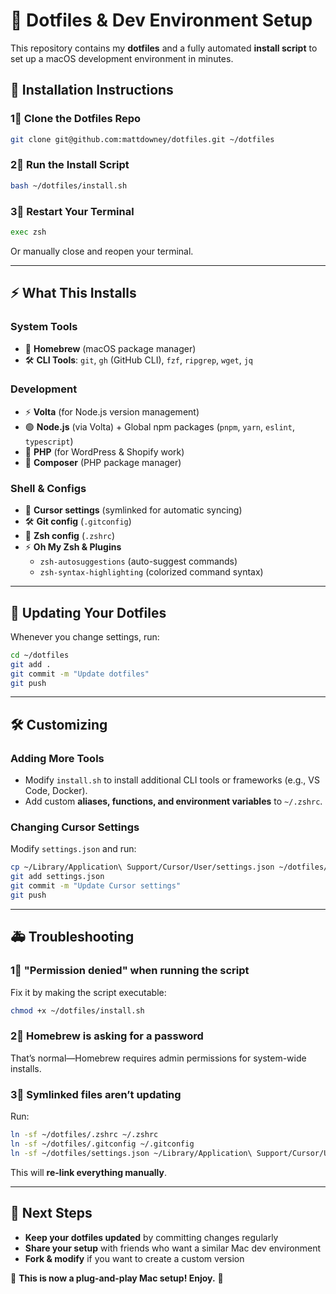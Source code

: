 # 🚀 Dotfiles & Dev Environment Setup

This repository contains my **dotfiles** and a fully automated **install script** to set up a macOS development environment in minutes.

## 📌 **Installation Instructions**

### **1⃣ Clone the Dotfiles Repo**
```sh
git clone git@github.com:mattdowney/dotfiles.git ~/dotfiles
```

### **2⃣ Run the Install Script**
```sh
bash ~/dotfiles/install.sh
```

### **3⃣ Restart Your Terminal**
```sh
exec zsh
```
Or manually close and reopen your terminal.

---

## ⚡ **What This Installs**
### **System Tools**
- 🍺 **Homebrew** (macOS package manager)
- 🛠 **CLI Tools**: `git`, `gh` (GitHub CLI), `fzf`, `ripgrep`, `wget`, `jq`

### **Development**
- ⚡ **Volta** (for Node.js version management)
- 🟢 **Node.js** (via Volta) + Global npm packages (`pnpm`, `yarn`, `eslint`, `typescript`)
- 🐘 **PHP** (for WordPress & Shopify work)
- 🎠 **Composer** (PHP package manager)

### **Shell & Configs**
- 🎨 **Cursor settings** (symlinked for automatic syncing)
- 🛠 **Git config** (`.gitconfig`)
- 🐛 **Zsh config** (`.zshrc`)
- ⚡ **Oh My Zsh & Plugins**
  - `zsh-autosuggestions` (auto-suggest commands)
  - `zsh-syntax-highlighting` (colorized command syntax)

---

## 📌 **Updating Your Dotfiles**
Whenever you change settings, run:
```sh
cd ~/dotfiles
git add .
git commit -m "Update dotfiles"
git push
```

---

## 🛠 **Customizing**
### **Adding More Tools**
- Modify `install.sh` to install additional CLI tools or frameworks (e.g., VS Code, Docker).
- Add custom **aliases, functions, and environment variables** to `~/.zshrc`.

### **Changing Cursor Settings**
Modify `settings.json` and run:
```sh
cp ~/Library/Application\ Support/Cursor/User/settings.json ~/dotfiles/
git add settings.json
git commit -m "Update Cursor settings"
git push
```

---

## 🚑 **Troubleshooting**
### **1⃣ "Permission denied" when running the script**
Fix it by making the script executable:
```sh
chmod +x ~/dotfiles/install.sh
```

### **2⃣ Homebrew is asking for a password**
That’s normal—Homebrew requires admin permissions for system-wide installs.

### **3⃣ Symlinked files aren’t updating**
Run:
```sh
ln -sf ~/dotfiles/.zshrc ~/.zshrc
ln -sf ~/dotfiles/.gitconfig ~/.gitconfig
ln -sf ~/dotfiles/settings.json ~/Library/Application\ Support/Cursor/User/settings.json
```
This will **re-link everything manually**.

---

## 📌 **Next Steps**
- **Keep your dotfiles updated** by committing changes regularly  
- **Share your setup** with friends who want a similar Mac dev environment  
- **Fork & modify** if you want to create a custom version  

🚀 **This is now a plug-and-play Mac setup! Enjoy.** 🎉